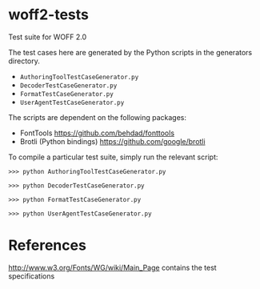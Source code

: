 woff2-tests
===========

Test suite for WOFF 2.0

The test cases here are generated by the Python scripts in the generators directory.

* `AuthoringToolTestCaseGenerator.py`
* `DecoderTestCaseGenerator.py`
* `FormatTestCaseGenerator.py`
* `UserAgentTestCaseGenerator.py`

The scripts are dependent on the following packages:

* FontTools https://github.com/behdad/fonttools
* Brotli (Python bindings) https://github.com/google/brotli

To compile a particular test suite, simply run the relevant script:

    >>> python AuthoringToolTestCaseGenerator.py

    >>> python DecoderTestCaseGenerator.py

    >>> python FormatTestCaseGenerator.py

    >>> python UserAgentTestCaseGenerator.py

# References
http://www.w3.org/Fonts/WG/wiki/Main_Page contains the test specifications
